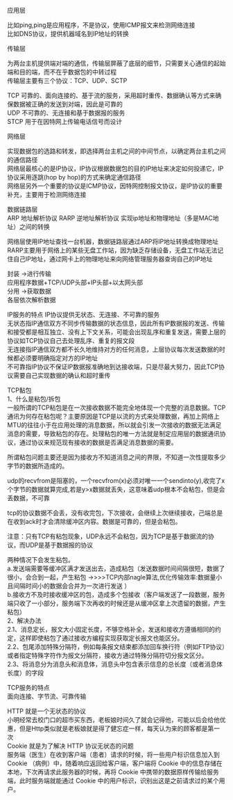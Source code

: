 应用层  

比如ping,ping是应用程序，不是协议，使用ICMP报文来检测网络连接  
比如DNS协议，提供机器域名到IP地址的转换  

传输层  

为两台主机提供端对端的通信，传输层屏蔽了底层的细节，只需要关心通信的起始端和目的端，而不在乎数据包的中转过程  
传输层主要有三个协议：TCP、UDP、SCTP  

TCP 可靠的、面向连接的、基于流的服务，采用超时重传、数据确认等方式来确保数据被正确的发送到对端，因此是可靠的  
UDP 不可靠的、无连接和基于数据报的服务  
STCP 用于在因特网上传输电话信号而设计  

网络层 

实现数据包的选路和转发，即选择两台主机之间的中间节点，以确定两台主机之间的通信路径  
网络层最核心的是IP协议，IP协议根据数据包的目的IP地址来决定如何投递它，IP协议采用逐跳(hop by hop)的方式来确定通信路径   
网络层另外一个重要的协议是ICMP协议，因特网控制报文协议，是IP协议的重要补充，主要用于检测网络连接  

数据链路层  
ARP 地址解析协议 RARP 逆地址解析协议  实现ip地址和物理地址（多是MAC地址）之间的转换   

网络层使用IP地址查找一台机器，数据链路层通过ARP将IP地址转换成物理地址
RARP主要用于网络上的某些无盘工作站，因为缺乏存储设备，无盘工作站无法记住自己IP地址，通过网卡上的物理地址来向网络管理服务器查询自己的IP地址  

封装  ->进行传输    
应用程序数据+TCP/UDP头部+IP头部+以太网头部  
分用  ->获取数据  
各层依次解析数据  

 
IP服务的特点 
IP协议提供无状态、无连接、不可靠的服务  
无状态指IP通信双方不同步传输数据的状态信息，因此所有IP数据报的发送、传输和接受都是相互独立、没有上下文关系，可能会出现乱序和重复发送，需要上层的协议如TCP协议自己去处理乱序、重复的报文段  
无连接指IP通信双方都不长久地维持对方的任何消息，上层协议每次发送数据的时候都必须要明确指定对方的IP地址  
不可靠指IP协议不保证IP数据报准确地到达接收端，只是尽最大努力，因此TCP协议需要自己实现数据的确认和超时重传  

TCP黏包   
1、什么是粘包/拆包  
一般所谓的TCP粘包是在一次接收数据不能完全地体现一个完整的消息数据。TCP通讯为何存在粘包呢？主要原因是TCP是以流的方式来处理数据，再加上网络上MTU的往往小于在应用处理的消息数据，所以就会引发一次接收的数据无法满足消息的需要，导致粘包的存在。处理粘包的唯一方法就是制定应用层的数据通讯协议，通过协议来规范现有接收的数据是否满足消息数据的需要。    

所谓粘包问题主要还是因为接收方不知道消息之间的界限，不知道一次性提取多少字节的数据所造成的。   

udp的recvfrom是阻塞的，一个recvfrom(x)必须对唯一一个sendinto(y),收完了x个字节的数据就算完成,若是y>x数据就丢失，这意味着udp根本不会粘包，但是会丢数据，不可靠  

tcp的协议数据不会丢，没有收完包，下次接收，会继续上次继续接收，己端总是在收到ack时才会清除缓冲区内容。数据是可靠的，但是会粘包。

注意：只有TCP有粘包现象，UDP永远不会粘包，因为TCP是基于数据流的协议，而UDP是基于数据报的协议  

两种情况下会发生粘包。  
a.发送端需要等缓冲区满才发送出去，造成粘包（发送数据时间间隔很短，数据了很小，会合到一起，产生粘包  ->>>>TCP内部nagle算法,优化传输效率:数据量小且间隔时间小的数据会合并为一次进行发送  ）  
b.接收方不及时接收缓冲区的包，造成多个包接收（客户端发送了一段数据，服务端只收了一小部分，服务端下次再收的时候还是从缓冲区拿上次遗留的数据，产生粘包）  
2、解决办法  
2.1、消息定长，报文大小固定长度，不够空格补全，发送和接收方遵循相同的约定，这样即使粘包了通过接收方编程实现获取定长报文也能区分。  
2.2、包尾添加特殊分隔符，例如每条报文结束都添加回车换行符（例如FTP协议）或者指定特殊字符作为报文分隔符，接收方通过特殊分隔符切分报文区分。  
2.3、将消息分为消息头和消息体，消息头中包含表示信息的总长度（或者消息体长度）的字段  

TCP服务的特点   
面向连接、字节流、可靠传输    

HTTP 就是一个无状态的协议   
小明经常去校门口的超市买东西，老板娘时间久了就会记得他，可能以后会给他优惠，但是Http类似就是老板娘就是得了健忘症一样，每天认为来的顾客都是第一次  
Cookie 就是为了解决 HTTP 协议无状态的问题    
服务端（医生）在收到客户端（患者）请求的时候，将一些用户标识信息加入到 Cookie （病例）中，随着响应返回给客户端，客户端将 Cookie 中的信息存储在本地，下次再请求此服务器的时候，再将 Cookie 中携带的数据原样传输给服务端，此时服务端就能通过 Cookie 中的用户标识，识别出这是之前请求过的某个用户。  
